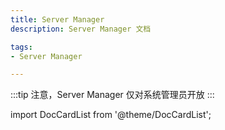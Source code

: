 ```yaml
---
title: Server Manager 
description: Server Manager 文档

tags: 
- Server Manager

---
```


:::tip
注意，Server Manager 仅对系统管理员开放
:::

import DocCardList from '@theme/DocCardList';

<DocCardList />